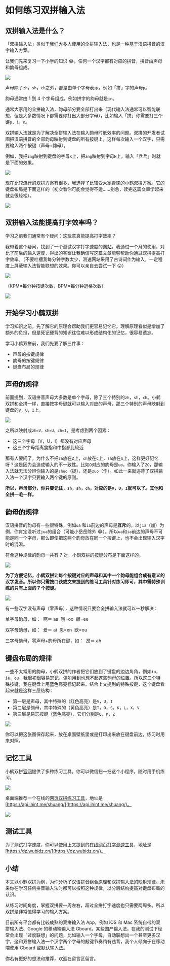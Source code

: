 # 如何练习双拼输入法


## 双拼输入法是什么？

「双拼输入法」类似于我们大多人使用的全拼输入法，也是一种基于汉语拼音的汉字输入方案。

让我们先来复习一下小学的知识 😂，任何一个汉字都有对应的拼音，拼音由声母和韵母组成。

![](/images/shuangpin/1.jpg)

声母除了`zh`，`sh`，`ch`之外，都是由单个字母表示。例如「拼」字的声母`p`。

韵母通常由 1 到 4 个字母组成，例如拼字的韵母就是`in`。

通常大家用的全拼输入法，韵母部分要全部打出来（现代输入法通常可以智能联想，但是大多数情况下都需要你打出大部分字母），比如输入「拼」你需要打三个键`p`，`i`，`n`。

双拼输入法就是为了解决全拼输入法在输入韵母时低效率的问题。双拼的开发者试图把汉语拼音的全部韵母映射到键盘的所有按键上，这样每次输入一个汉字，只需要输入两个按键（声母+韵母）。

例如，我把`ing`映射到键盘的字母`K`上，把`ang`映射到字母`H`上。输入「乒乓」时就是下面的效果。

![](/images/shuangpin/2.jpg)

现在比较流行的双拼方案有很多，我选择了比较受大家青睐的小鹤双拼方案。它的键盘布局是下面这样的（初次看你可能会觉得不适……别急，读完这篇文章学起来就会很轻松）。

![](/images/shuangpin/3.jpg)

## 双拼输入法能提高打字效率吗？

学习之前我们通常有个疑问：这玩意真能提高打字效率？

我带着这个疑问，找到了一个测试汉字打字速度的[网站](https://dz.wubidz.cn/)，我通过一个月的使用，对比了前后的输入速度，得出的答案让我确信写这篇文章能够帮助你通过双拼提高打字效率。（不要吐槽我每分钟字数太少，测速网站采用了古诗词作为输入，一定程度上屏蔽输入法智能联想的效果。你可以亲自去尝试一下 😛）

![](/images/shuangpin/4.jpg)

（KPM=每分钟按键次数，BPM=每分钟退格次数）

![](/images/shuangpin/5.jpg)

## 开始学习小鹤双拼

学习知识之前，先了解它的原理会帮助我们更容易记忆它。理解原理看似是增加了额外的负担，但是死记硬背的知识往往难以形成结构化的记忆，很容易遗忘。

学习小鹤双拼前，我们先要了解三件事：

- 声母的按键规律
- 韵母的按键规律
- 键盘布局的规律

## 声母的规律

前面提到，汉语拼音声母大多数是单个字母，除了三个特别的`zh`，`sh`，`ch`。小鹤双拼和全拼一样，直接按字母键就可以输入对应的声母，那三个特别的声母映射到键盘的`V`，`U`，`I`上。

![](/images/shuangpin/6.jpg)

之所以映射成`zh=V，sh=U，ch=I`，是考虑到两个因素：

- 这三个字母（V，U，I）都没有对应声母
- 这三个字母距离食指和中指都比较近

那有人要问了，为什么不把`zh`放在`Z`上，`ch`放在`C`上，`sh`放在`S`上，这样更好记忆呀？这是因为会造成输入的不一致性。比如`O`对应的韵母是`uo`，你输入了`ZO`，那输入法就无法分辨你输入的是`zhuo`（捉），还是`zuo`（作）。如此一来就违背了双拼输入法一个汉字只要输入两个键的原则。

**所以，声母部分，你只要记住，`zh`，`sh`，`ch`，对应的是`V`，`U`，`I`就可以了。其他和全拼一毛一样。**

## 韵母的规律

汉语拼音的韵母有一些很特殊，例如`ua` 和`ia`前边的声母是**互斥**的。以`jia`（加）为例，你肯定没听过`jua`的组合（可能小岳岳除外 😂）。所以`ua`和`ia`前边的声母不可能是同一个字母，那么即使把这两个韵母放在同一个按键上，也不会出现输入汉字时的混淆。

符合这种规律的韵母一共有 7 对，小鹤双拼的按键分布是下面这样的。

![](/images/shuangpin/7.jpg)

**为了方便记忆，小鹤双拼让每个按键对应的声母和其中一个韵母能组合成有意义的汉字发音。所以你只需按口诀或文末提到的练习工具针对练习即可，其中需特殊训练的只有上面的 7 个按键。**

![](/images/shuangpin/8.jpg)

有一些汉字没有声母（零声母），这种情况只要会全拼输入法就可以一秒解决：

单字母韵母，如：  啊＝ aa  哦=oo  额=ee

双字母韵母，如：  爱＝ ai  恩=en  欧=ou

三字母韵母，零声母+韵母所在键，如：  昂＝ ah

## 键盘布局的规律

一些不太常用的韵母，小鹤双拼的作者把它们放到了键盘的边边角角，例如`iu`，`ie`，`ou`，我起初很容易忘记，偶尔用到也想不起这些韵母的位置。所以这三个特殊按键，我在键盘上用蓝色高亮标记起来。结合上文提到的特殊按键，这个键盘看起来就是这样三层结构：

- 第一层是声母，其中特殊的（红色高亮）是`V`，`U`，`I`
- 第二层是韵母，其中特殊的（黄色高亮）是`T`，`O`，`S`，`K`，`L`，`X`，`V`
- 第三层是易忘按键（蓝色高亮），它们分别是`Q`，`P`，`Z`

![](/images/shuangpin/9.jpg)

你可以把这张图保存起来，放在桌面壁纸里或是打印出来放在键盘前边，练习时用来对照。

## 记忆工具

小鹤双拼[官网](https://www.flypy.com/index.html)提供了多种练习工具。你可以微信扫一扫这个小程序，随时用手机练习。

![](/images/shuangpin/10.jpg)

桌面端推荐一个在线的[网页双拼练习工具](https://api.ihint.me/shuang/)，地址是 [https://api.ihint.me/shuang/](https://api.ihint.me/shuang/)。

![](/images/shuangpin/11.jpg)

## 测试工具

为了测试打字速度，你可以使用上文提到的[在线网页打字测速工具](https://dz.wubidz.cn/)，地址是[https://dz.wubidz.cn/](https://dz.wubidz.cn/)。

## 小结

本文以小鹤双拼为例，为你分析了汉语拼音组合原理和双拼输入法的映射规律。未来你在学习任何拼音输入法时都可以按照这种规律，以分层结构提高对键盘布局的认识。

从练习时间角度，掌握双拼要一周左右，超过全拼打字速度也只需要两周多。所以双拼是非常值得学习的输入方案。

目前所有平台都有比较成熟的双拼输入法 App，例如 iOS 和 Mac 系统自带的双拼输入法、Google 的移动端输入法 Gboard。某些国产输入法，在我的测试下经常会出现「过度联想」的问题，比如输入一个字母，自动联想出一个甚至更多汉字，这和双拼输入法一个汉字两个字母的敲键节奏稍有违背，我个人倾向于在移动端使用 Gboard 或默认输入法。

你若有更好的想法和推荐，欢迎在留言区留言。

